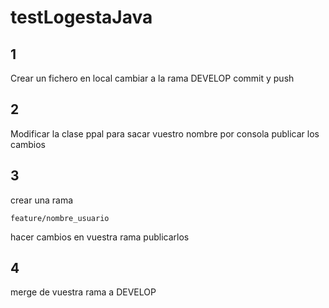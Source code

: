 # testLogestaJava

## 1
Crear un fichero en local
cambiar a la rama DEVELOP
commit y push

## 2
Modificar la clase ppal para sacar vuestro nombre por consola
publicar los cambios

## 3
crear una rama
```shell
feature/nombre_usuario
```

hacer cambios en vuestra rama
publicarlos

## 4
merge de vuestra rama a DEVELOP